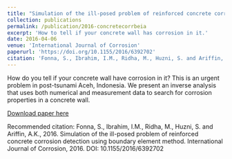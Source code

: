 ```yaml
---
title: "Simulation of the ill-posed problem of reinforced concrete corrosion detection using boundary element method"
collection: publications
permalink: /publication/2016-concretecorrbeia
excerpt: 'How to tell if your concrete wall has corrosion in it.'
date: 2016-04-06
venue: 'International Journal of Corrosion'
paperurl: 'https://doi.org/10.1155/2016/6392702'
citation: 'Fonna, S., Ibrahim, I.M., Ridha, M., Huzni, S. and Ariffin, A.K., 2016. Simulation of the ill-posed problem of reinforced concrete corrosion detection using boundary element method. <i>International Journal of Corrosion</i>, 2016. DOI: 10.1155/2016/6392702'
---
```

How do you tell if your concrete wall have corrosion in it? This is an urgent problem in post-tsunami Aceh, Indonesia. We present an inverse analysis that uses both numerical and measurement data to search for corrosion properties in a concrete wall.

[Download paper here](http://downloads.hindawi.com/journals/ijc/2016/6392702.pdf)

Recommended citation: Fonna, S., Ibrahim, I.M., Ridha, M., Huzni, S. and Ariffin, A.K., 2016. Simulation of the ill-posed problem of reinforced concrete corrosion detection using boundary element method. International Journal of Corrosion, 2016. DOI: 10.1155/2016/6392702
